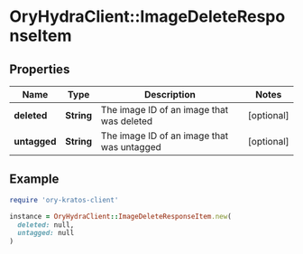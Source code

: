 # OryHydraClient::ImageDeleteResponseItem

## Properties

| Name | Type | Description | Notes |
| ---- | ---- | ----------- | ----- |
| **deleted** | **String** | The image ID of an image that was deleted | [optional] |
| **untagged** | **String** | The image ID of an image that was untagged | [optional] |

## Example

```ruby
require 'ory-kratos-client'

instance = OryHydraClient::ImageDeleteResponseItem.new(
  deleted: null,
  untagged: null
)
```

